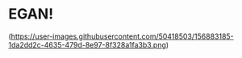 # EGAN!


(https://user-images.githubusercontent.com/50418503/156883185-1da2dd2c-4635-479d-8e97-8f328a1fa3b3.png)
